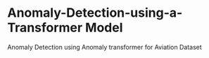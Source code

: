 # Anomaly-Detection-using-a-Transformer Model
Anomaly Detection using Anomaly transformer for Aviation Dataset
